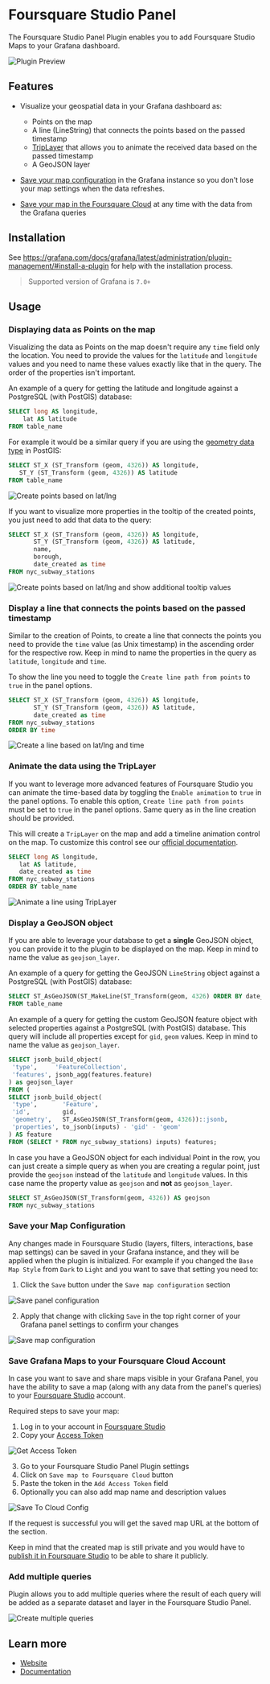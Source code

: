 # Foursquare Studio Panel

The Foursquare Studio Panel Plugin enables you to add Foursquare Studio Maps to your Grafana dashboard.

![Plugin Preview](https://storage.googleapis.com/unfolded_public/grafana-plugin-images/plugin-preview.png)

## Features

- Visualize your geospatial data in your Grafana dashboard as:

  - Points on the map
  - A line (LineString) that connects the points based on the passed timestamp
  - [TripLayer](https://location.foursquare.com/studio/docs/layer-trip) that allows you to animate the received data based on the passed timestamp
  - A GeoJSON layer

- [Save your map configuration](#save-your-map-configuration) in the Grafana instance so you don't lose your map settings when the data refreshes.
- [Save your map in the Foursquare Cloud](#save-your-map-to-foursquare-cloud) at any time with the data from the Grafana queries

## Installation

See https://grafana.com/docs/grafana/latest/administration/plugin-management/#install-a-plugin for help with the installation process.

> Supported version of Grafana is `7.0+`

## Usage

### Displaying data as Points on the map

Visualizing the data as Points on the map doesn't require any `time` field only the location. You need to provide the values for the `latitude` and `longitude` values and you need to name these values exactly like that in the query. The order of the properties isn't important.

An example of a query for getting the latitude and longitude against a PostgreSQL (with PostGIS) database:

```sql
SELECT long AS longitude,
    lat AS latitude
FROM table_name
```

For example it would be a similar query if you are using the [geometry data type](https://postgis.net/docs/geometry.html) in PostGIS:

```sql
SELECT ST_X (ST_Transform (geom, 4326)) AS longitude,
   ST_Y (ST_Transform (geom, 4326)) AS latitude
FROM table_name
```

![Create points based on lat/lng](https://storage.googleapis.com/unfolded_public/grafana-plugin-images/points-geom-latlng.png)

If you want to visualize more properties in the tooltip of the created points, you just need to add that data to the query:

```sql
SELECT ST_X (ST_Transform (geom, 4326)) AS longitude,
       ST_Y (ST_Transform (geom, 4326)) AS latitude,
       name,
       borough,
       date_created as time
FROM nyc_subway_stations
```

![Create points based on lat/lng and show additional tooltip values](https://storage.googleapis.com/unfolded_public/grafana-plugin-images/points-latlng-tooltip.png)

### Display a line that connects the points based on the passed timestamp

Similar to the creation of Points, to create a line that connects the points you need to provide the `time` value (as Unix timestamp) in the ascending order for the respective row. Keep in mind to name the properties in the query as `latitude`, `longitude` and `time`.

To show the line you need to toggle the `Create line path from points` to `true` in the panel options.

```sql
SELECT ST_X (ST_Transform (geom, 4326)) AS longitude,
       ST_Y (ST_Transform (geom, 4326)) AS latitude,
       date_created as time
FROM nyc_subway_stations
ORDER BY time
```

![Create a line based on lat/lng and time](https://storage.googleapis.com/unfolded_public/grafana-plugin-images/line-timestamp.png)

### Animate the data using the TripLayer

If you want to leverage more advanced features of Foursquare Studio you can animate the time-based data by toggling the `Enable animation` to `true` in the panel options. To enable this option, `Create line path from points` must be set to `true` in the panel options. Same query as in the line creation should be provided.

This will create a `TripLayer` on the map and add a timeline animation control on the map. To customize this control see our [official documentation](https://location.foursquare.com/studio/docs/layer-trip).

```sql
SELECT long AS longitude,
   lat AS latitude,
   date_created as time
FROM nyc_subway_stations
ORDER BY table_name
```

![Animate a line using TripLayer](https://storage.googleapis.com/unfolded_public/grafana-plugin-images/line-trips-animate.gif)

### Display a GeoJSON object

If you are able to leverage your database to get a **single** GeoJSON object, you can provide it to the plugin to be displayed on the map. Keep in mind to name the value as `geojson_layer`.

An example of a query for getting the GeoJSON `LineString` object against a PostgreSQL (with PostGIS) database:

```sql
SELECT ST_AsGeoJSON(ST_MakeLine(ST_Transform(geom, 4326) ORDER BY date_created)) AS geojson_layer
FROM table_name
```

An example of a query for getting the custom GeoJSON feature object with selected properties against a PostgreSQL (with PostGIS) database. This query will include all properties except for `gid`, `geom` values. Keep in mind to name the value as `geojson_layer`.

```sql
SELECT jsonb_build_object(
 'type',     'FeatureCollection',
 'features', jsonb_agg(features.feature)
) as geojson_layer
FROM (
SELECT jsonb_build_object(
 'type',       'Feature',
 'id',         gid,
 'geometry',   ST_AsGeoJSON(ST_Transform(geom, 4326))::jsonb,
 'properties', to_jsonb(inputs) - 'gid' - 'geom'
) AS feature
FROM (SELECT * FROM nyc_subway_stations) inputs) features;
```

In case you have a GeoJSON object for each individual Point in the row, you can just create a simple query as when you are creating a regular point, just provide the `geojson` instead of the `latitude` and `longitude` values. In this case name the property value as `geojson` and **not** as `geojson_layer`.

```sql
SELECT ST_AsGeoJSON(ST_Transform(geom, 4326)) AS geojson
FROM nyc_subway_stations
```

### Save your Map Configuration

Any changes made in Foursquare Studio (layers, filters, interactions, base map settings) can be saved in your Grafana instance, and they will be applied when the plugin is initialized.
For example if you changed the `Base Map Style` from `Dark` to `Light` and you want to save that setting you need to:

1.  Click the `Save` button under the `Save map configuration` section

![Save panel configuration](https://storage.googleapis.com/unfolded_public/grafana-plugin-images/grafana-panel-settings.png)

2.  Apply that change with clicking `Save` in the top right corner of your Grafana panel settings to confirm your changes

![Save map configuration](https://storage.googleapis.com/unfolded_public/grafana-plugin-images/grafana-studio-settings.png)

### Save Grafana Maps to your Foursquare Cloud Account

In case you want to save and share maps visible in your Grafana Panel, you have the ability to save a map (along with any data from the panel's queries) to your [Foursquare Studio](https://studio.foursquare.com/home) account.

Required steps to save your map:

1. Log in to your account in [Foursquare Studio](https://studio.foursquare.com/home)
2. Copy your [Access Token](https://studio.foursquare.com/tokens.html)

![Get Access Token](https://storage.googleapis.com/unfolded_public/grafana-plugin-images/auth-token.jpg)

3. Go to your Foursquare Studio Panel Plugin settings
4. Click on `Save map to Foursquare Cloud` button
5. Paste the token in the `Add Access Token` field
6. Optionally you can also add map name and description values

![Save To Cloud Config](https://storage.googleapis.com/unfolded_public/grafana-plugin-images/save-to-cloud-config.png)

If the request is successful you will get the saved map URL at the bottom of the section.

Keep in mind that the created map is still private and you would have to [publish it in Foursquare Studio](https://location.foursquare.com/studio/docs/maps-publish) to be able to share it publicly.

### Add multiple queries

Plugin allows you to add multiple queries where the result of each query will be added as a separate dataset and layer in the Foursquare Studio Panel.

![Create multiple queries](https://storage.googleapis.com/unfolded_public/grafana-plugin-images/grafana-multiple-queries.jpg)

## Learn more

- [Website](https://location.foursquare.com/products/studio/)
- [Documentation](https://location.foursquare.com/studio/docs)
